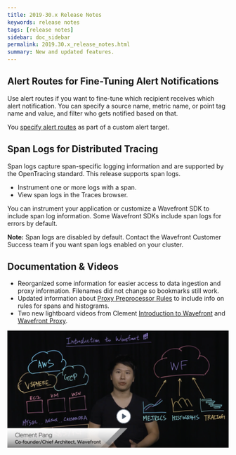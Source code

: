 ```yaml
---
title: 2019-30.x Release Notes
keywords: release notes
tags: [release notes]
sidebar: doc_sidebar
permalink: 2019.30.x_release_notes.html
summary: New and updated features.
---
```



## Alert Routes for Fine-Tuning Alert Notifications

Use alert routes if you want to fine-tune which recipient receives which alert notification. You can specify a source name, metric name, or point tag name and value, and filter who gets notified based on that.

You [specify alert routes](webhooks_alert_notification.html#add-custom-alert-routes) as part of a custom alert target.

## Span Logs for Distributed Tracing

Span logs capture span-specific logging information and are supported by the OpenTracing standard. This release supports span logs.

* Instrument one or more logs with a span.
* View span logs in the Traces browser.

You can instrument your application or customize a Wavefront SDK to include span log information. Some Wavefront SDKs include span logs for errors by default.

**Note:** Span logs are disabled by default. Contact the Wavefront Customer Success team if you want span logs enabled on your cluster. 

## Documentation & Videos

* Reorganized some information for easier access to data ingestion and proxy information. Filenames did not change so bookmarks still work.
* Updated information about [Proxy Preprocessor Rules](proxies_preprocessor_rules.html) to include info on rules for spans and histograms.
* Two new lightboard videos from Clement [Introduction to Wavefront](https://youtu.be/90mw6Vcmlt4) and [Wavefront Proxy](https://youtu.be/Lrm8UuxrsqA).

<p><a href="https://youtu.be/90mw6Vcmlt4" target="_blank"><img src="/images/v_intro_clement.png" style="width: 700px;" alt="Wavefront proxies video"/></a>
</p>
